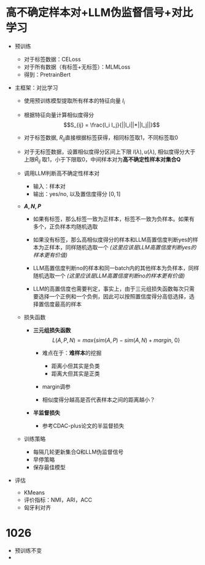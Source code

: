 # 高不确定样本对+LLM伪监督信号+对比学习

- 预训练

    - 对于标签数据：CELoss
    - 对于所有数据（有标签+无标签）：MLMLoss
    - 得到：PretrainBert

- 主框架：对比学习

    - 使用预训练模型提取所有样本的特征向量 $I_i$
    - 根据特征向量计算相似度得分 $$S_{ij} = \frac{I_i  I_j}{||I_i||*||I_j||}$$
    - 对于标签数据, $R_{ij}$直接根据标签获得，相同标签取1，不同标签取0
    - 对于无标签数据，设置相似度得分区间上下限 $l(\lambda), u(\lambda)$, 相似度得分大于上限$\bar{R}_{ij}$ 取1，小于下限取0，中间样本对为**高不确定性样本对集合Q**

    - 调用LLM判断高不确定性样本对
        - 输入：样本对
        - 输出：yes/no, 以及置信度得分 $[0, 1]$

    - **$A,N,P$**

        - 如果有标签，那么标签一致为正样本，标签不一致为负样本。如果有多个，正负样本均随机选取

        - 如果没有标签，那么高相似度得分的样本和LLM高置信度判断yes的样本为正样本，同样随机选取一个 *(这里应该是LLM高置信度判断yes的样本更有价值)*

        - LLM高置信度判断no的样本和同一batch内的其他样本为负样本，同样随机选取一个 *(这里应该是LLM高置信度判断no的样本更有价值)*

        - LLM的高置信度也需要判定，事实上，由于三元组损失函数每次只需要选择一个正例和一个负例，因此可以按照置信度得分高低选择，选择置信度最高的样本

    - 损失函数

        - **三元组损失函数**
        $$L(A,P,N) = max\{sim(A,P) - sim(A,N)+margin,~ 0\}$$
            - 难点在于：**难样本**的挖掘
                - 距离小但其实是负类
                - 距离大但其实是正类

            - margin调参
            - 相似度得分越高是否代表样本之间的距离越小？
        
        - **半监督损失**
            - 参考CDAC-plus论文的半监督损失

    - 训练策略

        - 每隔几轮更新集合Q和LLM伪监督信号
        - 早停策略
        - 保存最佳模型

- 评估
    - KMeans
    - 评价指标：NMI，ARI，ACC
    - 匈牙利对齐


# 1026
- 预训练不变
- 